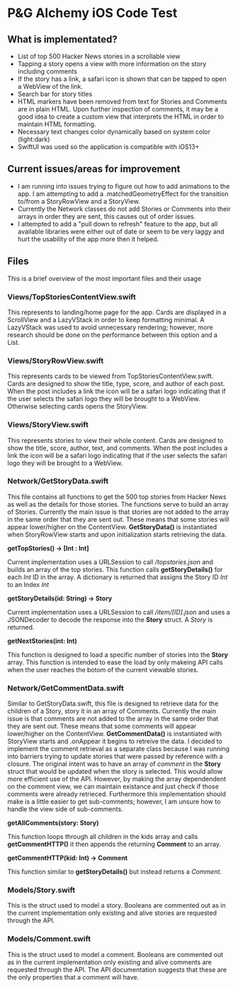 # P&G Alchemy iOS Code Test

## What is implementated?

 - List of top 500 Hacker News stories in a scrollable view
 - Tapping a story opens a view with more information on the story including comments
 - If the story has a link, a safari icon is shown that can be tapped to open a WebView of the link.
 - Search bar for story titles
 - HTML markers have been removed from text for Stories and Comments are in plain HTML. Upon further inspection of comments, it may be a good idea to create a custom view that interprets the HTML in order to maintain HTML formatting.
 - Necessary text changes color dynamically based on system color (light:dark)
 - SwiftUI was used so the application is compatible with iOS13+

## Current issues/areas for improvement

 - I am running into issues trying to figure out how to add animations to the app. I am attempting to add a .matchedGeometryEffect for the transition to/from a StoryRowView and a StoryView.
 - Currently the Network classes do not add Stories or Comments into their arrays in order they are sent, this causes out of order issues.
 - I attempted to add a "pull down to refresh" feature to the app, but all available libraries were either out of date or seem to be very laggy and hurt the usability of the app more then it helped.

## Files

This is a brief overview of the most important files and their usage

### Views/TopStoriesContentView.swift

This represents to landing/home page for the app. Cards are displayed in a ScrollView and a LazyVStack in order to keep formatting minimal. A LazyVStack was used to avoid unnecessary rendering; however, more research should be done on the performance between this option and a List.

### Views/StoryRowView.swift

This represents cards to be viewed from TopStoriesContentView.swift. Cards are designed to show the title, type, score, and author of each post. When the post includes a link the icon will be a safari logo indicating that if the user selects the safari logo they will be brought to a WebView. Otherwise selecting cards opens the StoryView.

### Views/StoryView.swift

This represents stories to view their whole content. Cards are designed to show the title, score, author, text, and comments. When the post includes a link the icon will be a safari logo indicating that if the user selects the safari logo they will be brought to a WebView.

### Network/GetStoryData.swift

This file contains all functions to get the 500 top stories from Hacker News as well as the details for those stories. The functions serve to build an array of Stories. Currently the main issue is that stories are not added to the array in the same order that they are sent out. These means that some stories will appear lower/higher on the ContentView. **GetStoryData()** is instantiated when StoryRowView starts and upon initialization starts retrieving the data.

**getTopStories() -> [Int : Int]**

Current implementation uses a URLSession to call */topstories.json* and builds an array of the top stories. This function calls **getStoryDetails()** for each *Int* ID in the array. A dictionary is returned that assigns the Story ID *Int* to an Index *Int*

**getStoryDetails(id: String) -> Story**

Current implementation uses a URLSession to call */item/[ID].json* and uses a JSONDecoder to decode the response into the **Story** struct. A *Story* is returned.

**getNextStories(int: Int)**

This function is designed to load a specific number of stories into the **Story** array. This function is intended to ease the load by only makeing API calls when the user reaches the botom of the current viewable stories.

### Network/GetCommentData.swift

Similar to GetStoryData.swift, this file is designed to retrieve data for the children of a Story, story it in an array of Comments. Currently the main issue is that comments are not added to the array in the same order that they are sent out. These means that some comments will appear lower/higher on the ContentView. **GetCommentData()** is instantiated with StoryView starts and .onAppear it begins to retreive the data. I decided to implement the comment retrieval as a separate class because I was running into barriers trying to update stories that were passed by reference with a closure. The original intent was to have an array of *comment* in the **Story** struct that would be updated when the story is selected. This would allow more efficient use of the API. However, by making the array dependendent on the comment view, we can maintain existance and just check if those comments were already retrieced. Furthermore this implementation should make is a little easier to get sub-comments; however, I am unsure how to handle the view side of sub-comments.

**getAllComments(story: Story)**

This function loops through all children in the kids array and calls **getCommentHTTP()** it then appends the returning **Comment** to  an array.

**getCommentHTTP(kid: Int) -> Comment**

This function similar to **getStoryDetails()** but instead returns a *Comment*.

### Models/Story.swift

This is the struct used to model a story. Booleans are commented out as in the current implementation only existing and alive stories are requested through the API.

### Models/Comment.swift

This is the struct used to model a comment. Booleans are commented out as in the current implementation only existing and alive comments are requested through the API. The API documentation suggests that these are the only properties that a comment will have.
